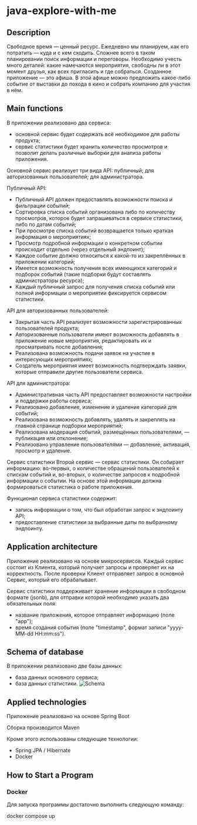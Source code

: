 # java-explore-with-me
## Description
Свободное время — ценный ресурс. Ежедневно мы планируем, как его потратить — куда и с кем сходить. Сложнее всего в таком планировании поиск информации и переговоры. 
Необходимо учесть много деталей: какие намечаются мероприятия, свободны ли в этот момент друзья, как всех пригласить и где собраться.
Созданное приложение — это афиша. В этой афише можно предложить какое-либо событие от выставки до похода в кино и собрать компанию для участия в нём.

## Main functions
В приложении реализовано два сервиса:
- основной сервис будет содержать всё необходимое для работы продукта;
- сервис статистики будет хранить количество просмотров и позволит делать различные выборки для анализа работы приложения.

Основной сервис реализует три вида API: публичный; для авторизованных пользователей; для администратора.

Публичный API:
- Публичный API должен предоставлять возможности поиска и фильтрации событий;
- Сортировка списка событий организована либо по количеству просмотров, которое будет запрашиваться в сервисе статистики, либо по датам событий;
- При просмотре списка событий возвращается только краткая информация о мероприятиях;
- Просмотр подробной информации о конкретном событии происходит отдельно (через отдельный эндпоинт);
- Каждое событие должно относиться к какой-то из закреплённых в приложении категорий;
- Имеется возможность получения всех имеющихся категорий и подборок событий (такие подборки будут составлять администраторы ресурса);
- Каждый публичный запрос для получения списка событий или полной информации о мероприятии фиксируется сервисом статистики.

API для авторизованных пользователей:
- Закрытая часть API реализует возможности зарегистрированных пользователей продукта;
- Авторизованные пользователи имеют возможность добавлять в приложение новые мероприятия, редактировать их и просматривать после добавления;
- Реализована возможность подачи заявок на участие в интересующих мероприятиях;
- Создатель мероприятия имеет возможность подтверждать заявки, которые отправили другие пользователи сервиса.

API для администратора:
- Административная часть API предоставляет возможности настройки и поддержки работы сервиса;
- Реализовано добавление, изменение и удаление категорий для событий;
- Реализована возможность добавлять, удалять и закреплять на главной странице подборки мероприятий;
- Реализована модерация событий, размещённых пользователями, — публикация или отклонение;
- Реализовано управление пользователями — добавление, активация, просмотр и удаление.

Сервис статистики
Второй сервис — сервис статистики. Он собирает информацию: во-первых, о количестве обращений пользователей к спискам событий и, во-вторых, о количестве запросов к подробной информации о событии. На основе этой информации должна формироваться статистика о работе приложения.

Функционал сервиса статистики содержит:
- запись информации о том, что был обработан запрос к эндпоинту API;
- предоставление статистики за выбранные даты по выбранному эндпоинту.

## Application architecture
Приложение реализовано на основе микросервисов.
Каждый сервис состоит из Клиента, который получает запросы и проверяет их на корректность. 
После проверки Клиент отправляет запрос в основной Сервис, который его обрабатывает. 

Сервис статистики поддерживает хранение информации в свободном формате (jsonb), для отправки которой необходимо указать два обязательных поля:
- название приложения, которое отправляет информацию (поле "app");
- время создания события (поле "timestamp", формат записи "yyyy-MM-dd HH:mm:ss").

## Schema of database
В приложении реализовано две базы данных:
- база данных основного сервиса;
- база данных статистики.
![Schema](https://github.com/OlgaVolynka/java-explore-with-me/assets/119079339/6738af92-765b-47a5-b7e0-9bf83fe4ca79)


## Applied technologies
Приложение реализовано на основе Spring Boot

Сборка производится Maven

Кроме этого использованы следующие технологии:
- Spring JPA / Hibernate
- Docker

## How to Start a Program
### Docker
Для запуска программы достаточно выполнить следующую команду:

docker compose up
